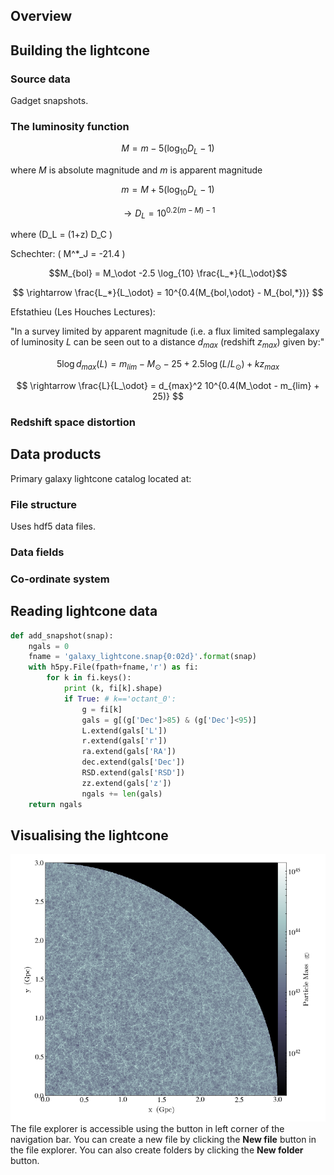 ## Overview

## Building the lightcone

### Source data
Gadget snapshots.

### The luminosity function

$$M = m - 5 (\log_{10}D_L - 1) $$

where $M$ is absolute magnitude and $m$ is apparent magnitude

 $$m = M + 5 (\log_{10}D_L - 1)$$ 

$$\rightarrow D_L = 10^{0.2(m-M) - 1}$$ 

where \(D_L = (1+z) D_C \)

Schechter:
\( M^*_J = -21.4 \)

$$M_{bol} = M_\odot -2.5 \log_{10} \frac{L_*}{L_\odot}$$

$$ \rightarrow \frac{L_*}{L_\odot} = 10^{0.4(M_{bol,\odot} - M_{bol,*})} $$

Efstathieu (Les Houches Lectures):

"In a survey limited by apparent magnitude (i.e. a flux limited samplegalaxy of luminosity $L$ can be seen out to a distance $d_{max}$ (redshift $z_{max}$) given by:"

$$5 \log d_{max}(L) = m_{lim} - M_\odot - 25 + 2.5 \log(L/L_\odot) + kz_{max}  $$

$$ \rightarrow \frac{L}{L_\odot} = d_{max}^2 10^{0.4(M_\odot - m_{lim} + 25)} $$


### Redshift space distortion

## Data products
Primary galaxy lightcone catalog located at:


### File structure
Uses hdf5 data files.
### Data fields

### Co-ordinate system

## Reading lightcone data
``` python
def add_snapshot(snap):
    ngals = 0
    fname = 'galaxy_lightcone.snap{0:02d}'.format(snap)
    with h5py.File(fpath+fname,'r') as fi:
        for k in fi.keys():
            print (k, fi[k].shape) 
            if True: # k=='octant_0':
                g = fi[k]
                gals = g[(g['Dec']>85) & (g['Dec']<95)]
                L.extend(gals['L'])
                r.extend(gals['r'])
                ra.extend(gals['RA'])
                dec.extend(gals['Dec'])
                RSD.extend(gals['RSD'])
                zz.extend(gals['z'])
                ngals += len(gals)
    return ngals
```
## Visualising the lightcone
![Slice through galaxy lightcone](https://github.com/rajbooth/Lightcone/raw/master/images/particle_lightcone_Particle_z_particle_mass.png)
The file explorer is accessible using the button in left corner of the navigation bar. You can create a new file by clicking the **New file** button in the file explorer. You can also create folders by clicking the **New folder** button.


<!--stackedit_data:
eyJoaXN0b3J5IjpbMTczOTA0MDI1NSwxNzMwOTY0MDYsLTc2MT
MwNzI3Niw3NTMzNzU2NzcsMjA4MzA1OTYxMiwtMTYzNTY0MTA3
NSwxODA2MzE3NTMsODcxOTg1NTYzLDkxODE5OTQ1MSwxNDgwOD
MzNCwtOTM3OTg4NjE4LDYwMDU0MTg3OCwtMTg2MTg5NDA4Nl19

-->